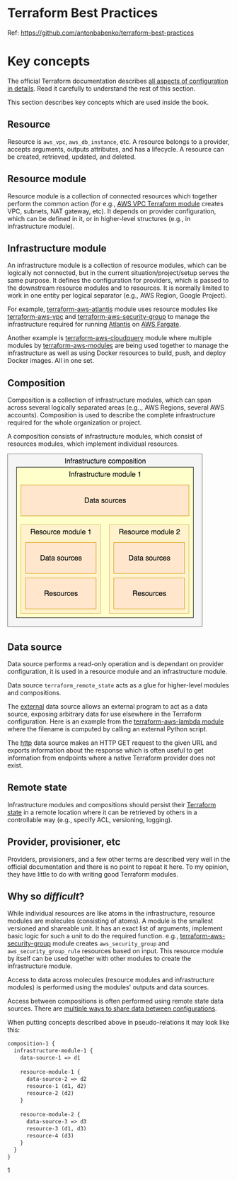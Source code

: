 # Terraform Best Practices
Ref: https://github.com/antonbabenko/terraform-best-practices
# Key concepts

The official Terraform documentation describes [all aspects of configuration in details](https://www.terraform.io/docs/configuration/index.html). Read it carefully to understand the rest of this section.

This section describes key concepts which are used inside the book.

## Resource

Resource is `aws_vpc`, `aws_db_instance`, etc. A resource belongs to a provider, accepts arguments, outputs attributes, and has a lifecycle. A resource can be created, retrieved, updated, and deleted.

## Resource module

Resource module is a collection of connected resources which together perform the common action (for e.g., [AWS VPC Terraform module](https://github.com/terraform-aws-modules/terraform-aws-vpc/) creates VPC, subnets, NAT gateway, etc). It depends on provider configuration, which can be defined in it, or in higher-level structures (e.g., in infrastructure module).

## Infrastructure module

An infrastructure module is a collection of resource modules, which can be logically not connected, but in the current situation/project/setup serves the same purpose. It defines the configuration for providers, which is passed to the downstream resource modules and to resources. It is normally limited to work in one entity per logical separator (e.g., AWS Region, Google Project).

For example, [terraform-aws-atlantis](https://github.com/terraform-aws-modules/terraform-aws-atlantis/) module uses resource modules like [terraform-aws-vpc](https://github.com/terraform-aws-modules/terraform-aws-vpc/) and [terraform-aws-security-group](https://github.com/terraform-aws-modules/terraform-aws-security-group/) to manage the infrastructure required for running [Atlantis](https://www.runatlantis.io) on [AWS Fargate](https://aws.amazon.com/fargate/).

Another example is [terraform-aws-cloudquery](https://github.com/cloudquery/terraform-aws-cloudquery) module where multiple modules by [terraform-aws-modules](https://github.com/terraform-aws-modules/) are being used together to manage the infrastructure as well as using Docker resources to build, push, and deploy Docker images. All in one set.

## Composition

Composition is a collection of infrastructure modules, which can span across several logically separated areas (e.g.., AWS Regions, several AWS accounts). Composition is used to describe the complete infrastructure required for the whole organization or project.

A composition consists of infrastructure modules, which consist of resources modules, which implement individual resources.

![Simple infrastructure composition](.gitbook/assets/composition-1.png)

## Data source

Data source performs a read-only operation and is dependant on provider configuration, it is used in a resource module and an infrastructure module.

Data source `terraform_remote_state` acts as a glue for higher-level modules and compositions.

The [external](https://registry.terraform.io/providers/hashicorp/external/latest/docs/data-sources/data\_source) data source allows an external program to act as a data source, exposing arbitrary data for use elsewhere in the Terraform configuration. Here is an example from the [terraform-aws-lambda module](https://github.com/terraform-aws-modules/terraform-aws-lambda/blob/258e82b50adc451f51544a2b57fd1f6f8f4a61e4/package.tf#L5-L7) where the filename is computed by calling an external Python script.

The [http](https://registry.terraform.io/providers/hashicorp/http/latest/docs/data-sources/http) data source makes an HTTP GET request to the given URL and exports information about the response which is often useful to get information from endpoints where a native Terraform provider does not exist.

## Remote state

Infrastructure modules and compositions should persist their [Terraform state](https://www.terraform.io/docs/language/state/index.html) in a remote location where it can be retrieved by others in a controllable way (e.g., specify ACL, versioning, logging).

## Provider, provisioner, etc

Providers, provisioners, and a few other terms are described very well in the official documentation and there is no point to repeat it here. To my opinion, they have little to do with writing good Terraform modules.

## Why so _difficult_?

While individual resources are like atoms in the infrastructure, resource modules are molecules (consisting of atoms). A module is the smallest versioned and shareable unit. It has an exact list of arguments, implement basic logic for such a unit to do the required function. e.g., [terraform-aws-security-group](https://github.com/terraform-aws-modules/terraform-aws-security-group) module creates `aws_security_group` and `aws_security_group_rule` resources based on input. This resource module by itself can be used together with other modules to create the infrastructure module.

Access to data across molecules (resource modules and infrastructure modules) is performed using the modules' outputs and data sources.

Access between compositions is often performed using remote state data sources. There are [multiple ways to share data between configurations](https://www.terraform.io/docs/language/state/remote-state-data.html#alternative-ways-to-share-data-between-configurations).

When putting concepts described above in pseudo-relations it may look like this:

```
composition-1 {
  infrastructure-module-1 {
    data-source-1 => d1

    resource-module-1 {
      data-source-2 => d2
      resource-1 (d1, d2)
      resource-2 (d2)
    }

    resource-module-2 {
      data-source-3 => d3
      resource-3 (d1, d3)
      resource-4 (d3)
    }
  }
}
```
1